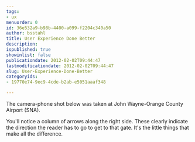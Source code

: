 ```yaml
---
tags:
- ux
menuorder: 0
id: 36e532a9-b98b-4400-a099-f2204c340a50
author: bsstahl
title: User Experience Done Better
description: 
ispublished: true
showinlist: false
publicationdate: 2012-02-02T09:44:47
lastmodificationdate: 2012-02-02T09:44:47
slug: User-Experience-Done-Better
categoryids:
- 19770e74-9ec9-4cde-b2ab-e5051aaaf348

---
```


The camera-phone shot below was taken at John Wayne-Orange County Airport (SNA).
 
You'll notice a column of arrows along the right side. These clearly indicate the direction the reader has to go to get to that gate. It's the little things that make all the difference.

